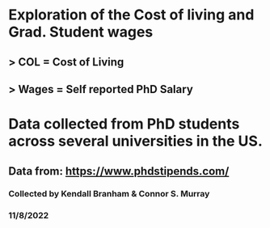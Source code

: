 # Exploration of the Cost of living and Grad. Student wages
## > COL = Cost of Living
## > Wages = Self reported PhD Salary

# Data collected from PhD students across several universities in the US.
## Data from: https://www.phdstipends.com/
### Collected by Kendall Branham & Connor S. Murray
### 11/8/2022
